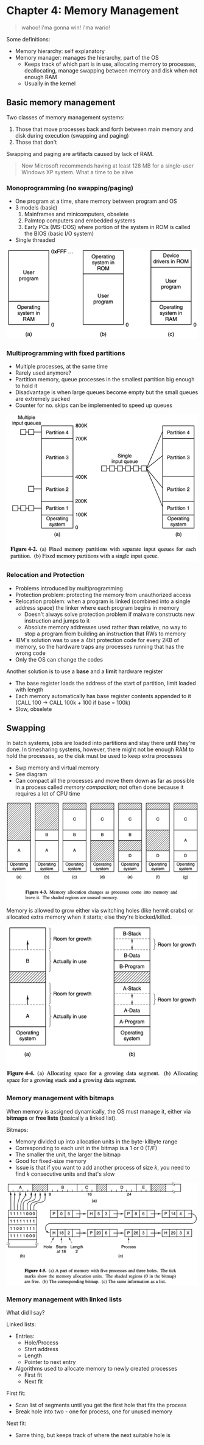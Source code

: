 # Chapter 4: Memory Management
> wahoo! i'ma gonna win! i'ma wario!

Some definitions:
* Memory hierarchy: self explanatory
* Memory manager: manages the hierarchy, part of the OS
    * Keeps track of which part is in use, allocating memory to processes, deallocating, manage swapping between memory and disk when not enough RAM
    * Usually in the kernel

## Basic memory management
Two classes of memory management systems:
1. Those that move processes back and forth between main memory and disk during execution (swapping and paging)
2. Those that don't

Swapping and paging are artifacts caused by lack of RAM.

> Now Microsoft recommends having at least 128 MB for a single-user Windows XP system.
What a time to be alive

### Monoprogramming (no swapping/paging)
* One program at a time, share memory between program and OS
* 3 models (basic)
    1. Mainframes and minicomputers, obselete
    2. Palmtop computers and embedded systems
    3. Early PCs (MS-DOS) where portion of the system in ROM is called the BIOS (basic I/O system)
* Single threaded

![memmanmodels](src/memmanmodels.png)

### Multiprogramming with fixed partitions
* Multiple processes, at the same time
* Rarely used anymore? 
* Partition memory, queue processes in the smallest partition big enough to hold it
* Disadvantage is when large queues become empty but the small queues are extremely packed
* Counter for no. skips can be implemented to speed up queues

![partitionqueues](src/partitionqueues.png)

### Relocation and Protection
* Problems introduced by multiprogramming
* Protection problem: protecting the memory from unauthorized access
* Relocation problem: when a program is linked (combined into a single address space) the linker where each program begins in memory
    * Doesn't always solve protection problem if malware constructs new instruction and jumps to it
    * Absolute memory addresses used rather than relative, no way to stop a program from building an instruction that RWs to memory
* IBM's solution was to use a 4bit protection code for every 2KB of memory, so the hardware traps any processes running that has the wrong code
* Only the OS can change the codes

Another solution is to use a **base** and a **limit** hardware register
* The base register loads the address of the start of partition, limit loaded with length
* Each memory automatically has base register contents appended to it (CALL 100 -> CALL 100k + 100 if base = 100k)
* Slow, obselete

## Swapping
In batch systems, jobs are loaded into partitions and stay there until they're done. In timesharing systems, however, there might not be enough RAM to hold the processes, so the disk must be used to keep extra processes
* Swp memory and virtual memory
* See diagram
* Can compact all the processes and move them down as far as possible in a process called *memory compaction*; not often done because it requires a lot of CPU time

![swap](src/swapmemory.png)

Memory is allowed to grow either via switching holes (like hermit crabs) or allocated extra memory when it starts; else they're blocked/killed.

![extramemory](src/extramemory.png)

### Memory management with bitmaps
When memory is assigned dynamically, the OS must manage it, either via **bitmaps** or **free lists** (basically a linked list).

Bitmaps:
* Memory divided up into allocation units in the byte-kilbyte range
* Corresponding to each unit in the bitmap is a 1 or 0 (T/F)
* The smaller the unit, the larger the bitmap 
* Good for fixed-size memory
* Issue is that if you want to add another process of size *k*, you need to find *k* consecutive units and that's slow

![bitmap](src/bitmapallocation.png)

### Memory management with linked lists
What did I say?

Linked lists:
* Entries:
    * Hole/Process
    * Start address
    * Length
    * Pointer to next entry
* Algorithms used to allocate memory to newly created processes
    * First fit
    * Next fit

First fit:
* Scan list of segments until you get the first hole that fits the process
* Break hole into two - one for process, one for unused memory

Next fit:
* Same thing, but keeps track of where the next suitable hole is 
